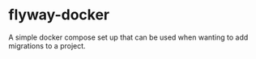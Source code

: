 # flyway-docker
A simple docker compose set up that can be used when wanting to add migrations to a project.
